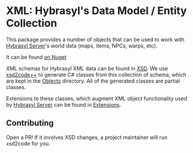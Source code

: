 # XML: Hybrasyl's Data Model / Entity Collection

This package provides a number of objects that can be used to work
with [Hybrasyl Server](https://github.com/hybrasyl/server)'s world
data (maps, items, NPCs, warps, etc). 

It can be found [on Nuget](https://www.nuget.org/packages/Hybrasyl.Xml)

XML schemas for Hybrasyl XML data can be found in
[XSD](https://github.com/hybrasyl/xml/tree/main/XSD). We use
[xsd2code++](https://www.xsd2code.com/) to generate C# classes from
this collection of schema, which are kept in the
[Objects](https://github.com/hybrasyl/xml/tree/main/Objects)
directory.  All of the generated classes are partial classes.

Extensions to these classes, which augment XML object functionality
used by [Hybrasyl Server](https://github.com/hybrasyl/server) can be
found in [Extensions](https://github.com/hybrasyl/xml/tree/main/Extensions).

## Contributing

Open a PR! If it involves XSD changes, a project maintainer will run
xsd2code for you. 
